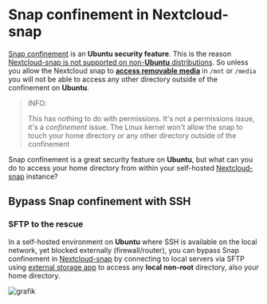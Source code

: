 # Snap confinement in Nextcloud-snap 

[Snap confinement](https://snapcraft.io/docs/snap-confinement) is an **Ubuntu security feature**. This is the reason [Nextcloud-snap is not supported on non-**Ubuntu** distributions](https://github.com/nextcloud-snap/nextcloud-snap/wiki/Why-Ubuntu-is-the-only-supported-distro). So unless you allow the Nextcloud snap to [**access removable media**](https://github.com/nextcloud-snap/nextcloud-snap#removable-media) in `/mnt` or `/media` you will not be able to access any other directory outside of the confinement on **Ubuntu**. 

> INFO: 
> 
>This has nothing to do with permissions. It's not a permissions issue, it's a *confinement* issue. The Linux kernel won't allow the snap to touch your home directory or any other directory outside of the confinement
>
Snap confinement is a great security feature on **Ubuntu**, but what can you do to access your home directory from within your self-hosted [Nextcloud-snap](https://github.com/nextcloud-snap/nextcloud-snap) instance?

## Bypass Snap confinement with SSH

### SFTP to the rescue

In a self-hosted environment on **Ubuntu** where SSH is available on the local network, yet blocked externally (firewall/router), you can bypass Snap confinement in [Nextcloud-snap](https://github.com/nextcloud-snap/nextcloud-snap) by connecting to local servers via SFTP using [external storage app](https://docs.nextcloud.com/server/25/admin_manual/configuration_files/external_storage_configuration_gui.html#enabling-external-storage-support) to access any **local non-root** directory, also your home directory.

![grafik](https://user-images.githubusercontent.com/54933878/218519969-ff6ae69f-1f29-4f2a-b1c7-a5429cebdac1.png)
